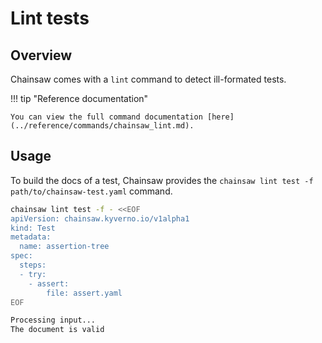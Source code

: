 # Lint tests

## Overview

Chainsaw comes with a `lint` command to detect ill-formated tests.

!!! tip "Reference documentation"

    You can view the full command documentation [here](../reference/commands/chainsaw_lint.md).

## Usage

To build the docs of a test, Chainsaw provides the `chainsaw lint test -f path/to/chainsaw-test.yaml` command.

```bash
chainsaw lint test -f - <<EOF
apiVersion: chainsaw.kyverno.io/v1alpha1
kind: Test
metadata:
  name: assertion-tree
spec:
  steps:
  - try:
    - assert:
        file: assert.yaml
EOF
```

```bash
Processing input...
The document is valid
```
